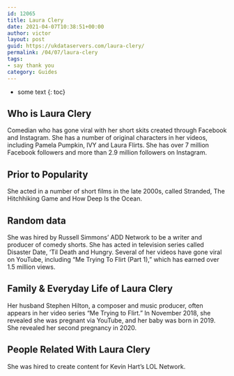 ```yaml
---
id: 12065
title: Laura Clery
date: 2021-04-07T10:38:51+00:00
author: victor
layout: post
guid: https://ukdataservers.com/laura-clery/
permalink: /04/07/laura-clery
tags:
- say thank you
category: Guides
---
```


* some text
{: toc}


## Who is Laura Clery



Comedian who has gone viral with her short skits created through Facebook and Instagram. She has a number of original characters in her videos, including Pamela Pumpkin, IVY and Laura Flirts. She has over 7 million Facebook followers and more than 2.9 million followers on Instagram. 

                
                
                
## Prior to Popularity



She acted in a number of short films in the late 2000s, called Stranded, The Hitchhiking Game and How Deep Is the Ocean.

                
                
                
## Random data



She was hired by Russell Simmons&#8217; ADD Network to be a writer and producer of comedy shorts. She has acted in television series called Disaster Date, &#8216;Til Death and Hungry. Several of her videos have gone viral on YouTube, including &#8220;Me Trying To Flirt (Part 1),&#8221; which has earned over 1.5 million views. 

                
                
                
## Family & Everyday Life of Laura Clery



Her husband Stephen Hilton, a composer and music producer, often appears in her video series &#8220;Me Trying to Flirt.&#8221; In November 2018, she revealed she was pregnant via YouTube, and her baby was born in 2019. She revealed her second pregnancy in 2020.

                
                
                
## People Related With Laura Clery



She was hired to create content for Kevin Hart&#8217;s LOL Network. 

                
              
            
          
          
          